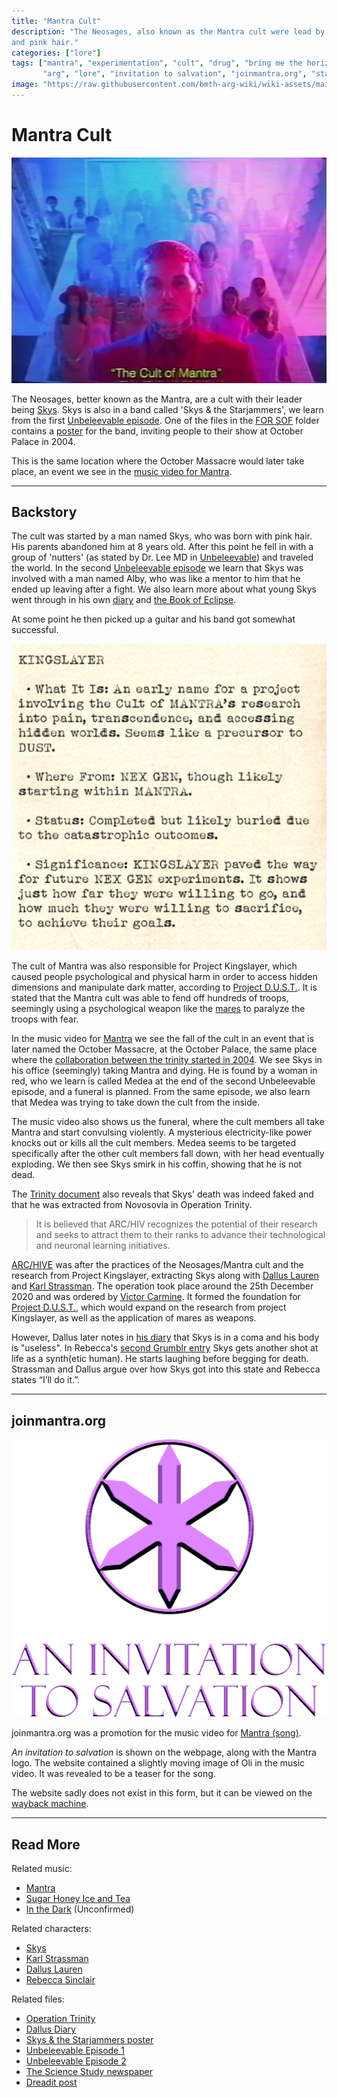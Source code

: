 ```yaml
---
title: "Mantra Cult"
description: "The Neosages, also known as the Mantra cult were lead by Skys, a mysterious leader with a charming aura 
and pink hair."
categories: ["lore"]
tags: ["mantra", "experimentation", "cult", "drug", "bring me the horizon", "bmth", 
       "arg", "lore", "invitation to salvation", "joinmantra.org", "starjammers", "skys"]
image: "https://raw.githubusercontent.com/bmth-arg-wiki/wiki-assets/main/lore/mantra/mantra-300x300.png"
---
```

# Mantra Cult

![The Cult of Mantra](https://raw.githubusercontent.com/bmth-arg-wiki/wiki-assets/main/files/unbeleevable/gallery/cult-of-mantra.png)

The Neosages, better known as the Mantra, are a cult with their leader being
[Skys](../characters/skys). Skys is also in a band called 'Skys & the Starjammers',
we learn from the first [Unbeleevable episode](../for-sof/unbeleevable).
One of the files in the [FOR SOF](../for-sof) folder contains a [poster](../for-sof/skystarjammers) 
for the band, inviting people to their show at October Palace in 2004.

This is the same location where the October Massacre would later take place, an event we see in the [music video for Mantra](../music/amo-mantra).

***

## Backstory

The cult was started by a man named Skys, who was born with pink hair. His parents abandoned 
him at 8 years old. After this point he fell in with a group of 'nutters'
(as stated by Dr. Lee MD in [Unbeleevable](../for-sof/unbeleevable)) 
and traveled the world. In the second [Unbeleevable episode](../for-sof/unbeleevable2) we learn 
that Skys was involved with a man named Alby, who was like a mentor to him that he ended up leaving after a fight. 
We also learn more about what young Skys went through in his own [diary](../for-sof/skys-diary) and 
[the Book of Eclipse](../for-sof/book-of-eclipse).

At some point he then picked up a guitar and his band got somewhat successful.

![Sof on Project Kingslayer in her journal](https://raw.githubusercontent.com/bmth-arg-wiki/wiki-assets/main/lore/mantra/kingslayer_sof_journal.png)

The cult of Mantra was also responsible for Project Kingslayer, which caused people psychological and physical harm
in order to access hidden dimensions and manipulate dark matter, according to [Project D.U.S.T.](../for-sof/project_dust).
It is stated that the Mantra cult was able to fend off hundreds of troops, seemingly using a psychological weapon like
the [mares](mares) to paralyze the troops with fear.

In the music video for [Mantra](../music/amo-mantra) we see the fall of the cult in an event that is later named 
the October Massacre, at the October Palace, the same place where the [collaboration between the trinity started in 2004](../for-sof/skystarjammers).
We see Skys in his office (seemingly) taking Mantra and dying. He is found by a woman in red, who we learn is called Medea 
at the end of the second Unbeleevable episode, and a funeral is planned. From the same episode, we also learn that 
Medea was trying to take down the cult from the inside.

The music video also shows us the funeral, where the cult members all take Mantra and start 
convulsing violently. A mysterious electricity-like power knocks out or kills all the cult members. Medea seems to be 
targeted specifically after the other cult members fall down, with her head eventually exploding.
We then see Skys smirk in his coffin, showing that he is not dead.

The [Trinity document](../for-sof/trinity_document) also reveals that Skys' death was indeed faked and that he 
was extracted from Novosovia in Operation Trinity.

> It is believed that ARC/HIV recognizes the potential of their research
> and seeks to attract them to their ranks to advance their technological and neuronal learning initiatives.

[ARC/HIVE](archive) was after the practices of the Neosages/Mantra cult and the research from Project Kingslayer, 
extracting Skys along with [Dallus Lauren](../characters/dallus-lauren) and [Karl Strassman](../characters/strassman). 
The operation took place around the 25th December 2020 and was ordered by [Victor Carmine](../characters/victor-carmine). 
It formed the foundation for [Project D.U.S.T.](../for-sof/project_dust), which would expand on the research from 
project Kingslayer, as well as the application of mares as weapons.

However, Dallus later notes in [his diary](../for-sof/dallus-diary) that Skys is in a coma and his body is "useless". In Rebecca's 
[second Grumblr entry](../for-sof/grumblr2) Skys gets another shot at life as a synth(etic human). He starts laughing 
before begging for death. Strassman and Dallus argue over how Skys got into this state and Rebecca states “I’ll do it.”.

***

## joinmantra.org

![Mantra logo with the phrase "An Invitation to Salvation"](https://raw.githubusercontent.com/bmth-arg-wiki/wiki-assets/main/other-webpages/joinmantra.org/20180810062921.png)

joinmantra.org was a promotion for the music video for [Mantra (song)](../music/amo-mantra).

*An invitation to salvation* is shown on the webpage, along with the Mantra logo.
The website contained a slightly moving image of Oli in the music video.
It was revealed to be a teaser for the song.

The website sadly does not exist in this form,
but it can be viewed on the [wayback machine](https://web.archive.org/web/20190408225654/http://www.joinmantra.org/).

***

## Read More

Related music:

- [Mantra](../music/amo-mantra)
- [Sugar Honey Ice and Tea](../music/amo-shit)
- [In the Dark](../music/amo-in-the-dark) (Unconfirmed)

Related characters:

- [Skys](../characters/skys)
- [Karl Strassman](../characters/strassman)
- [Dallus Lauren](../characters/dallus-lauren)
- [Rebecca Sinclair](../characters/rebecca)

Related files:

- [Operation Trinity](../for-sof/trinity_document)
- [Dallus Diary](../for-sof/dallus-diary)
- [Skys & the Starjammers poster](../for-sof/skystarjammers)
- [Unbeleevable Episode 1](../for-sof/unbeleevable)
- [Unbeleevable Episode 2](../for-sof/unbeleevable2)
- [The Science Study newspaper](../for-sof/thesciencestudy)
- [Dreadit post](../for-sof/dreadit)